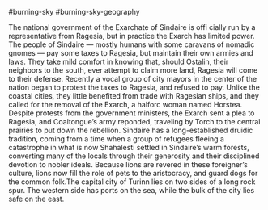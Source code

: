 #burning-sky #burning-sky-geography

The national government of the Exarchate of Sindaire is offi cially run by a representative from Ragesia, but in practice the Exarch has limited power. The people of Sindaire — mostly humans with
some caravans of nomadic gnomes — pay some taxes to Ragesia, but maintain their own armies and laws. They take mild comfort in knowing that, should Ostalin, their neighbors to the south, ever attempt to claim more land, Ragesia will come to their defense.
Recently a vocal group of city mayors in the center of the nation began to protest the taxes to Ragesia, and refused to pay. Unlike the coastal cities, they little benefited from trade with Ragesian ships,
and they called for the removal of the Exarch, a halforc woman named Horstea. Despite protests from the government ministers, the Exarch sent a plea to Ragesia, and Coaltongue’s army reponded, traveling
by Torch to the central prairies to put down the rebellion. Sindaire has a long-established druidic tradition, coming from a time when a group of refugees fleeing a catastrophe in what is now Shahalesti settled in Sindaire’s warm forests, converting many of the locals through their generosity and their disciplined devotion to nobler ideals. Because lions are revered in these foreigner’s culture, lions now  fill the role of pets to the aristocracy, and guard dogs for the common folk.The capital city of Turinn lies on two sides of a long rock spur. The western side has ports on the sea, while the bulk of the city lies safe on the east.
